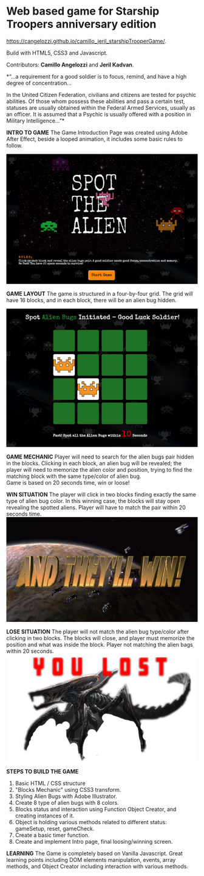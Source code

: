 # Web based game for Starship Troopers anniversary edition

https://cangelozzi.github.io/camillo_jeril_starshipTrooperGame/. 

Build with HTML5, CSS3 and Javascript.

Contributors: **Camillo Angelozzi** and **Jeril Kadvan**.

*“…a requirement for a good soldier is to focus, remind, and have a high degree of concentration…

In the United Citizen Federation, civilians and citizens are tested for psychic abilities. Of those whom possess these abilities and pass a certain test, statuses are usually obtained within the Federal Armed Services, usually as an officer. It is assumed that a Psychic is usually offered with a position in Military Intelligence…”*

**INTRO TO GAME**
The Game Introduction Page was created using Adobe After Effect, beside a looped animation, it includes some basic rules to follow.

![image](images/intro.png)

**GAME LAYOUT**
The game is structured in a four-by-four grid.  The grid will have 16 blocks, and in each block, there will be an alien bug hidden.

![image](images/readMeGameImg.png)

**GAME MECHANIC**
Player will need to search for the alien bugs pair hidden in the blocks.  Clicking in each block, an alien bug will be revealed; the player will need to memorize the alien color and position, trying to find the matching block with the same type/color of alien bug.  
Game is based on 20 seconds time, win or loose!

**WIN SITUATION**
The player will click in two blocks finding exactly the same type of alien bug color.  In this winning case, the blocks will stay open revealing the spotted aliens.  Player will have to match the pair within 20 seconds time.
![image](images/victory.png)

**LOSE SITUATION**
The player will not match the alien bug type/color after clicking in two blocks.  The blocks will close, and player must memorize the position and what was inside the block.  Player not matching the alien bags within 20 seconds.
![image](images/finalBug.png)

**STEPS TO BUILD THE GAME**
1. Basic HTML / CSS structure
2. "Blocks Mechanic" using CSS3 transform.  
3. Styling Alien Bugs with Adobe Illustrator.
4. Create 8 type of alien bugs with 8 colors.
5. Blocks status and interaction using Function Object Creator, and creating instances of it.
6. Object is holding various methods related to different status: gameSetup, reset, gameCheck.
7. Create a basic timer function.
8. Create and implement Intro page, final loosing/winning screen.

**LEARNING**
The Game is completely based on Vanilla Javascript.  Great learning points including DOM elements manipulation, events, array methods, and Object Creator including interaction with various methods.



















